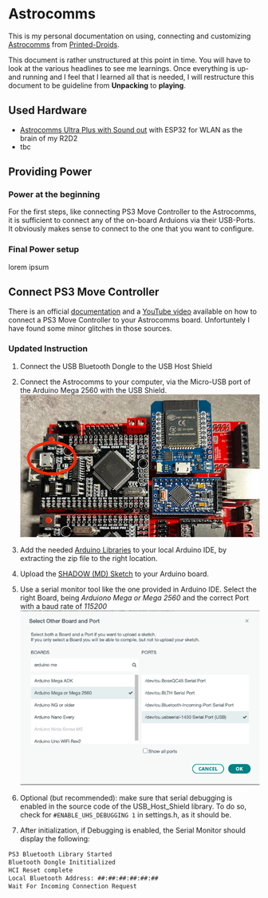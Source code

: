 # Astrocomms
This is my personal documentation on using, connecting and customizing [Astrocomms](https://www.printed-droid.com/kb/astrocomms/) from [Printed-Droids](https://www.printed-droid.com/).

This document is rather unstructured at this point in time. You will have to look at the various headlines to see me learnings. Once everything is up-and running and I feel that I learned all that is needed, I will restructure this document to be guideline from **Unpacking** to **playing**.


## Used Hardware
* [Astrocomms Ultra Plus with Sound out](https://shop.printed-droid.com/produkt/astrocomms-ultra-plus-with-sound-out/) with ESP32 for WLAN as the brain of my R2D2
* tbc

## Providing Power
### Power at the beginning
For the first steps, like connecting PS3 Move Controller to the Astrocomms, it is sufficient to connect any of the on-board Arduions via their USB-Ports. It obviously makes sense to connect to the one that you want to configure.

### Final Power setup
lorem ipsum

## Connect PS3 Move Controller
There is an official [documentation](https://www.printed-droid.com/kb/pairing-ps-move-controllers/) and a [YouTube video](https://www.youtube.com/watch?v=IC9cXuCXJSE) available on how to connect a PS3 Move Controller to your Astrocomms board. Unfortuntely I have found some minor glitches in those sources.

### Updated Instruction
1. Connect the USB Bluetooth Dongle to the USB Host Shield

2. Connect the Astrocomms to your computer, via the Micro-USB port of the Arduino Mega 2560 with the USB Shield. 
![USB Port to configure PS3 Controller](./pictures/pic1.png)

3. Add the needed [Arduino Libraries](https://www.printed-droid.com/wp-content/uploads/2020/01/SHADOW_MD_Arduino_Libraries.zip) to your local Arduino IDE, by extracting the zip file to the right location.

3. Upload the [SHADOW (MD) Sketch](https://www.printed-droid.com/wp-content/uploads/2020/01/SHADOW_MD_Sketch_.zip) to your Arduino board.

4. Use a serial monitor tool like the one provided in Arduino IDE. Select the right Board, being *Arduiono Mega or Mega 2560* and the correct Port with a baud rate of *115200*
![USB Port to configure PS3 Controller](./pictures/pic2.png)

5. Optional (but recommended): make sure that serial debugging is enabled in the source code of the USB_Host_Shield library. To do so, check for `#ENABLE_UHS_DEBUGGING 1` in settings.h, as it should be.

6. After initialization, if Debugging is enabled, the Serial Monitor should display the following:
```
PS3 Bluetooth Library Started
Bluetooth Dongle Inititialized
HCI Reset complete
Local Bluetooth Address: ##:##:##:##:##:##
Wait For Incoming Connection Request
``` 




